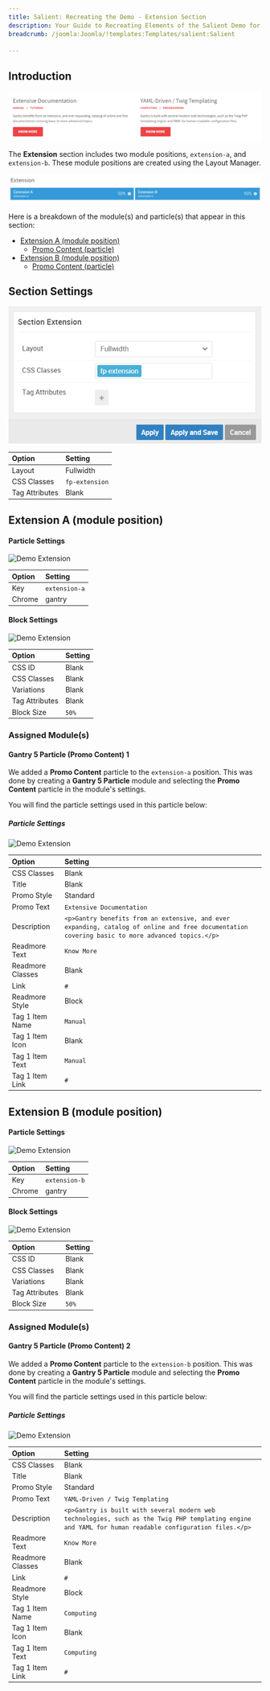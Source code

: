 ```yaml
---
title: Salient: Recreating the Demo - Extension Section
description: Your Guide to Recreating Elements of the Salient Demo for Joomla
breadcrumb: /joomla:Joomla/!templates:Templates/salient:Salient

---
```


## Introduction

![](assets/demo_10.png)

The **Extension** section includes two module positions, `extension-a`, and `extension-b`. These module positions are created using the Layout Manager.

![](assets/home_extension.png)

Here is a breakdown of the module(s) and particle(s) that appear in this section:

* [Extension A (module position)](#extension-a-(module-position))
    - [Promo Content (particle)](##gantry-5-particle-(promo-content)-1)
* [Extension B (module position)](#extension-b-(module-position))
    - [Promo Content (particle)](##gantry-5-particle-(promo-content)-2)

## Section Settings

![](assets/demo_extension_settings.png)

| Option         | Setting        |
| :-----         | :-----         |
| Layout         | Fullwidth      |
| CSS Classes    | `fp-extension` |
| Tag Attributes | Blank          |

## Extension A (module position)

#### Particle Settings

![Demo Extension](demo_extension_1.png)

| Option | Setting       |
| :----- | :-----        |
| Key    | `extension-a` |
| Chrome | gantry        |

#### Block Settings

![Demo Extension](demo_extension_2.png)

| Option         | Setting |
| :-----         | :-----  |
| CSS ID         | Blank   |
| CSS Classes    | Blank   |
| Variations     | Blank   |
| Tag Attributes | Blank   |
| Block Size     | `50%`   |

### Assigned Module(s)

#### Gantry 5 Particle (Promo Content) 1

We added a **Promo Content** particle to the `extension-a` position. This was done by creating a **Gantry 5 Particle** module and selecting the **Promo Content** particle in the module's settings. 

You will find the particle settings used in this particle below:

##### Particle Settings

![Demo Extension](demo_extension_3.png)

| Option           | Setting                                                                                                                                          |
| :-----           | :-----                                                                                                                                           |
| CSS Classes      | Blank                                                                                                                                            |
| Title            | Blank                                                                                                                                            |
| Promo Style      | Standard                                                                                                                                         |
| Promo Text       | `Extensive Documentation`                                                                                                                        |
| Description      | `<p>Gantry benefits from an extensive, and ever expanding, catalog of online and free documentation covering basic to more advanced topics.</p>` |
| Readmore Text    | `Know More`                                                                                                                                      |
| Readmore Classes | Blank                                                                                                                                            |
| Link             | `#`                                                                                                                                              |
| Readmore Style   | Block                                                                                                                                            |
| Tag 1 Item Name  | `Manual`                                                                                                                                         |
| Tag 1 Item Icon  | Blank                                                                                                                                            |
| Tag 1 Item Text  | `Manual`                                                                                                                                         |
| Tag 1 Item Link  | `#`                                                                                                                                              |

## Extension B (module position)

#### Particle Settings

![Demo Extension](demo_extension_4.png)

| Option | Setting       |
| :----- | :-----        |
| Key    | `extension-b` |
| Chrome | gantry        |

#### Block Settings

![Demo Extension](demo_extension_5.png)

| Option         | Setting |
| :-----         | :-----  |
| CSS ID         | Blank   |
| CSS Classes    | Blank   |
| Variations     | Blank   |
| Tag Attributes | Blank   |
| Block Size     | `50%`   |

### Assigned Module(s)

#### Gantry 5 Particle (Promo Content) 2

We added a **Promo Content** particle to the `extension-b` position. This was done by creating a **Gantry 5 Particle** module and selecting the **Promo Content** particle in the module's settings. 

You will find the particle settings used in this particle below:

##### Particle Settings

![Demo Extension](demo_extension_6.png)

| Option           | Setting                                                                                                                                                |
| :-----           | :-----                                                                                                                                                 |
| CSS Classes      | Blank                                                                                                                                                  |
| Title            | Blank                                                                                                                                                  |
| Promo Style      | Standard                                                                                                                                               |
| Promo Text       | `YAML-Driven / Twig Templating`                                                                                                                        |
| Description      | `<p>Gantry is built with several modern web technologies, such as the Twig PHP templating engine and YAML for human readable configuration files.</p>` |
| Readmore Text    | `Know More`                                                                                                                                            |
| Readmore Classes | Blank                                                                                                                                                  |
| Link             | `#`                                                                                                                                                    |
| Readmore Style   | Block                                                                                                                                                  |
| Tag 1 Item Name  | `Computing`                                                                                                                                            |
| Tag 1 Item Icon  | Blank                                                                                                                                                  |
| Tag 1 Item Text  | `Computing`                                                                                                                                            |
| Tag 1 Item Link  | `#`                                                                                                                                                    |